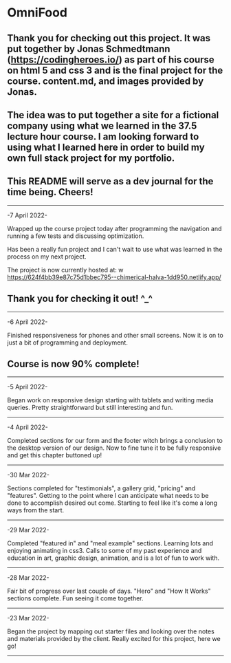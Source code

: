 # OmniFood

## Thank you for checking out this project. It was put together by Jonas Schmedtmann (https://codingheroes.io/) as part of his course on html 5 and css 3 and is the final project for the course. content.md, and images provided by Jonas.

## The idea was to put together a site for a fictional company using what we learned in the 37.5 lecture hour course. I am looking forward to using what I learned here in order to build my own full stack project for my portfolio.

## This README will serve as a dev journal for the time being. Cheers!

---

-7 April 2022-

Wrapped up the course project today after programming the navigation and running a few tests and discussing optimization.

Has been a really fun project and I can't wait to use what was learned in the process on my next project.

The project is now currently hosted at:
w
https://624f4bb39e87c75d1bbec795--chimerical-halva-1dd950.netlify.app/

## Thank you for checking it out! ^\_^

---

-6 April 2022-

Finished responsiveness for phones and other small screens. Now it is on to just a bit of programming and deployment.

## Course is now 90% complete!

---

-5 April 2022-

Began work on responsive design starting with tablets and writing media queries. Pretty straightforward but still interesting and fun.

---

-4 April 2022-

Completed sections for our form and the footer witch brings a conclusion to the desktop version of our design. Now to fine tune it to be fully responsive and get this chapter buttoned up!

---

-30 Mar 2022-

Sections completed for "testimonials", a gallery grid, "pricing" and "features". Getting to the point where I can anticipate what needs to be done to accomplish desired out come. Starting to feel like it's come a long ways from the start.

---

-29 Mar 2022-

Completed "featured in" and "meal example" sections. Learning lots and enjoying animating in css3. Calls to some of my past experience and education in art, graphic design, animation, and is a lot of fun to work with.

---

-28 Mar 2022-

Fair bit of progress over last couple of days. "Hero" and "How It Works" sections complete. Fun seeing it come together.

---

-23 Mar 2022-

Began the project by mapping out starter files and looking over the notes and materials provided by the client. Really excited for this project, here we go!

---
